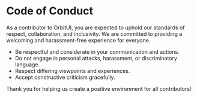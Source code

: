 # Code of Conduct

As a contributor to OrbitUI, you are expected to uphold our standards of respect, collaboration, and inclusivity. We are committed to providing a welcoming and harassment-free experience for everyone.

- Be respectful and considerate in your communication and actions.
- Do not engage in personal attacks, harassment, or discriminatory language.
- Respect differing viewpoints and experiences.
- Accept constructive criticism gracefully.

Thank you for helping us create a positive environment for all contributors!
